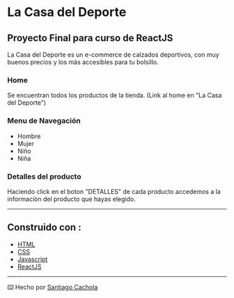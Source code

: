 # La Casa del Deporte




## Proyecto Final para curso de ReactJS

La Casa del Deporte es un e-commerce de calzados deportivos, con muy buenos precios y los màs accesibles para tu bolsillo.

### Home

Se encuentran todos los productos de la tienda. (Link al home en "La Casa del Deporte")

### Menu de Navegación 

* Hombre
* Mujer
* Niño
* Niña

### Detalles del producto

Haciendo click en el boton "DETALLES" de cada producto accedemos a la informaciòn del producto que hayas elegido.

---
## Construido con :

* [HTML](https://developer.mozilla.org/es/docs/Web/HTML)
* [CSS](https://developer.mozilla.org/es/docs/Web/CSS)
* [Javascript](https://developer.mozilla.org/es/docs/Web/JavaScript)
* [ReactJS](https://es.wikipedia.org/wiki/React)


---
⌨️ Hecho por [Santiago Cachola](https://github.com/santy03) 
